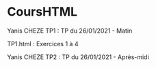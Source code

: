 # CoursHTML

Yanis CHEZE TP1 : TP du 26/01/2021 - Matin


TP1.html : Exercices 1 à 4


Yanis CHEZE TP2 : TP du 26/01/2021 - Après-midi

